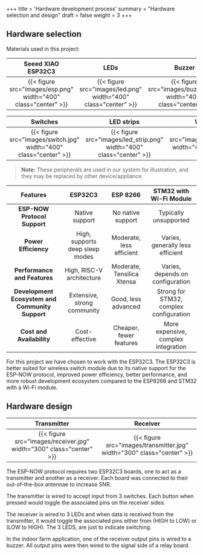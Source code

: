 +++
title = 'Hardware development process'
summary = "Hardware selection and design"
draft = false
weight = 3
+++

## Hardware selection
Materials used in this project:

| Seeed XIAO ESP32C3 | LEDs | Buzzer |
|:-:|:-:|:-:|
| {{< figure src="images/esp.png" width="400" class="center" >}} | {{< figure src="images/led.png" width="400" class="center" >}} | {{< figure src="images/buzzer.png" width="400" class="center" >}} |

|Switches | LED strips | Water pump |
|:-:|:-:|:-:|
| {{< figure src="images/switch.jpg" width="400" class="center" >}} | {{< figure src="images/led_strip.png" width="400" class="center" >}} | {{< figure src="images/water_pump.jpg" width="400" class="center" >}} |

> **Note:** These peripherals are used in our system for illustration, and they may be replaced by other device/appliance.

| Features | ESP32C3 | ESP 8266 | STM32 with Wi-Fi Module |
|:-:|:-:|:-:|:-:|
| **ESP-NOW Protocol Support** | Native support | No native support | Typically unsupported |
| **Power Efficiency** | High, supports deep sleep modes | Moderate, less efficient | Varies, generally less efficient |
| **Performance and Features** | High, RISC-V architecture | Moderate, Tensilica Xtensa | Varies, depends on configuration |
| **Development Ecosystem and Community Support** | Extensive, strong community | Good, less advanced | Strong for STM32, complex configuration |
| **Cost and Availability** | Cost-effective | Cheaper, fewer features | More expensive, complex integration |

For this project we have chosen to work with the ESP32C3. The ESP32C3 is better suited for wireless switch module due to its native support for the ESP-NOW protocol, improved power efficiency, better performance, and more robust development ecosystem compared to the ESP8266 and STM32 with a Wi-Fi module.

## Hardware design

|Transmitter| Receiver |
|:-:|:-:|
| {{< figure src="images/receiver.jpg" width="300" class="center" >}} | {{< figure src="images/transmitter.jpg" width="300" class="center" >}} |


The ESP-NOW protocol requires two ESP32C3 boards, one to act as a transmitter and another as a receiver. Each board was connected to their out-of-the-box antennae to increase SNR.

The transmitter is wired to accept input from 3 switches. Each button when pressed would toggle the associated pins on the receiver sides.

The receiver is wired to 3 LEDs and when data is received from the transmitter, it would toggle the associated pins either from (HIGH to LOW) or (LOW to HIGH). The 3 LEDS, are just to indicate switching.

In the indoor farm application, one of the receiver output pins is wired to a buzzer. All output pins were then wired to the signal side of a relay board.
